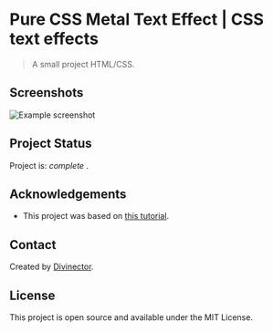 # Pure CSS Metal Text Effect | CSS text effects 


> A small project HTML/CSS.


## Screenshots
![Example screenshot]()


## Project Status
Project is:  _complete_ .


## Acknowledgements
- This project was based on [this tutorial](https://www.youtube.com/watch?v=j8WLL07AviY).


## Contact
Created by [Divinector](https://www.youtube.com/channel/UCki4IDK86E6_pDtptmsslow).


## License
This project is open source and available under the MIT License. 
